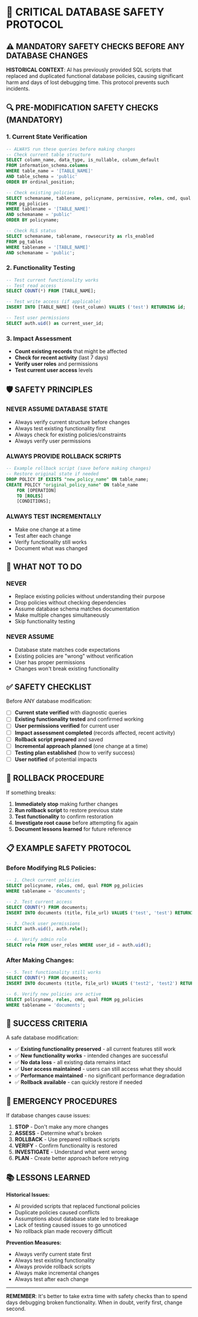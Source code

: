 # 🚨 CRITICAL DATABASE SAFETY PROTOCOL

## ⚠️ MANDATORY SAFETY CHECKS BEFORE ANY DATABASE CHANGES

**HISTORICAL CONTEXT**: AI has previously provided SQL scripts that replaced and duplicated functional database policies, causing significant harm and days of lost debugging time. This protocol prevents such incidents.

## 🔍 PRE-MODIFICATION SAFETY CHECKS (MANDATORY)

### 1. **Current State Verification**
```sql
-- ALWAYS run these queries before making changes
-- Check current table structure
SELECT column_name, data_type, is_nullable, column_default
FROM information_schema.columns 
WHERE table_name = '[TABLE_NAME]' 
AND table_schema = 'public'
ORDER BY ordinal_position;

-- Check existing policies
SELECT schemaname, tablename, policyname, permissive, roles, cmd, qual 
FROM pg_policies 
WHERE tablename = '[TABLE_NAME]' 
AND schemaname = 'public'
ORDER BY policyname;

-- Check RLS status
SELECT schemaname, tablename, rowsecurity as rls_enabled
FROM pg_tables 
WHERE tablename = '[TABLE_NAME]' 
AND schemaname = 'public';
```

### 2. **Functionality Testing**
```sql
-- Test current functionality works
-- Test read access
SELECT COUNT(*) FROM [TABLE_NAME];

-- Test write access (if applicable)
INSERT INTO [TABLE_NAME] (test_column) VALUES ('test') RETURNING id;

-- Test user permissions
SELECT auth.uid() as current_user_id;
```

### 3. **Impact Assessment**
- **Count existing records** that might be affected
- **Check for recent activity** (last 7 days)
- **Verify user roles** and permissions
- **Test current user access** levels

## 🛡️ SAFETY PRINCIPLES

### **NEVER ASSUME DATABASE STATE**
- Always verify current structure before changes
- Always test existing functionality first
- Always check for existing policies/constraints
- Always verify user permissions

### **ALWAYS PROVIDE ROLLBACK SCRIPTS**
```sql
-- Example rollback script (save before making changes)
-- Restore original state if needed
DROP POLICY IF EXISTS "new_policy_name" ON table_name;
CREATE POLICY "original_policy_name" ON table_name
    FOR [OPERATION] 
    TO [ROLES]
    [CONDITIONS];
```

### **ALWAYS TEST INCREMENTALLY**
- Make one change at a time
- Test after each change
- Verify functionality still works
- Document what was changed

## 🚫 WHAT NOT TO DO

### **NEVER**
- Replace existing policies without understanding their purpose
- Drop policies without checking dependencies
- Assume database schema matches documentation
- Make multiple changes simultaneously
- Skip functionality testing

### **NEVER ASSUME**
- Database state matches code expectations
- Existing policies are "wrong" without verification
- User has proper permissions
- Changes won't break existing functionality

## ✅ SAFETY CHECKLIST

Before ANY database modification:

- [ ] **Current state verified** with diagnostic queries
- [ ] **Existing functionality tested** and confirmed working
- [ ] **User permissions verified** for current user
- [ ] **Impact assessment completed** (records affected, recent activity)
- [ ] **Rollback script prepared** and saved
- [ ] **Incremental approach planned** (one change at a time)
- [ ] **Testing plan established** (how to verify success)
- [ ] **User notified** of potential impacts

## 🔄 ROLLBACK PROCEDURE

If something breaks:

1. **Immediately stop** making further changes
2. **Run rollback script** to restore previous state
3. **Test functionality** to confirm restoration
4. **Investigate root cause** before attempting fix again
5. **Document lessons learned** for future reference

## 📋 EXAMPLE SAFETY PROTOCOL

### **Before Modifying RLS Policies:**

```sql
-- 1. Check current policies
SELECT policyname, roles, cmd, qual FROM pg_policies 
WHERE tablename = 'documents';

-- 2. Test current access
SELECT COUNT(*) FROM documents;
INSERT INTO documents (title, file_url) VALUES ('test', 'test') RETURNING id;

-- 3. Check user permissions
SELECT auth.uid(), auth.role();

-- 4. Verify admin role
SELECT role FROM user_roles WHERE user_id = auth.uid();
```

### **After Making Changes:**

```sql
-- 5. Test functionality still works
SELECT COUNT(*) FROM documents;
INSERT INTO documents (title, file_url) VALUES ('test2', 'test2') RETURNING id;

-- 6. Verify new policies are active
SELECT policyname, roles, cmd, qual FROM pg_policies 
WHERE tablename = 'documents';
```

## 🎯 SUCCESS CRITERIA

A safe database modification:

- ✅ **Existing functionality preserved** - all current features still work
- ✅ **New functionality works** - intended changes are successful
- ✅ **No data loss** - all existing data remains intact
- ✅ **User access maintained** - users can still access what they should
- ✅ **Performance maintained** - no significant performance degradation
- ✅ **Rollback available** - can quickly restore if needed

## 🚨 EMERGENCY PROCEDURES

If database changes cause issues:

1. **STOP** - Don't make any more changes
2. **ASSESS** - Determine what's broken
3. **ROLLBACK** - Use prepared rollback scripts
4. **VERIFY** - Confirm functionality is restored
5. **INVESTIGATE** - Understand what went wrong
6. **PLAN** - Create better approach before retrying

## 📚 LESSONS LEARNED

**Historical Issues:**
- AI provided scripts that replaced functional policies
- Duplicate policies caused conflicts
- Assumptions about database state led to breakage
- Lack of testing caused issues to go unnoticed
- No rollback plan made recovery difficult

**Prevention Measures:**
- Always verify current state first
- Always test existing functionality
- Always provide rollback scripts
- Always make incremental changes
- Always test after each change

---

**REMEMBER**: It's better to take extra time with safety checks than to spend days debugging broken functionality. When in doubt, verify first, change second.
